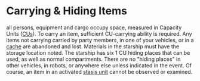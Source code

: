 # Carrying & Hiding Items

all persons, equipment and cargo occupy space, measured in
Capacity Units ([CUs](r211)). To carry an item, sufficient
CU-carrying ability is required. Any items not carrying carried by
party members, in one of your vehicles, or in a [cache](r229c)
are abandoned and lost. Materials in the starship must have the
storage location noted. The starship has six 1 CU hiding places
that can be used, as well as normal compartments. There are
no "hiding places" in other vehicles, in robots, or anywhere else
unless indicated in the event. Of course, an item in an activated
[stasis unit](r212e) cannot be observed or examined.
